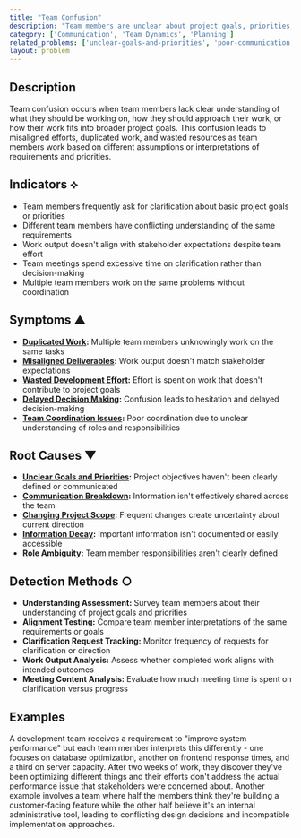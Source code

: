 ```yaml
---
title: "Team Confusion"
description: "Team members are unclear about project goals, priorities, responsibilities, or processes, leading to misaligned efforts and wasted work."
category: ['Communication', 'Team Dynamics', 'Planning']
related_problems: ['unclear-goals-and-priorities', 'poor-communication', 'changing-project-scope']
layout: problem
---
```


## Description

Team confusion occurs when team members lack clear understanding of what they should be working on, how they should approach their work, or how their work fits into broader project goals. This confusion leads to misaligned efforts, duplicated work, and wasted resources as team members work based on different assumptions or interpretations of requirements and priorities.

## Indicators ⟡

- Team members frequently ask for clarification about basic project goals or priorities
- Different team members have conflicting understanding of the same requirements
- Work output doesn't align with stakeholder expectations despite team effort
- Team meetings spend excessive time on clarification rather than decision-making
- Multiple team members work on the same problems without coordination

## Symptoms ▲

- **[Duplicated Work](duplicated-work.md):** Multiple team members unknowingly work on the same tasks
- **[Misaligned Deliverables](misaligned-deliverables.md):** Work output doesn't match stakeholder expectations
- **[Wasted Development Effort](wasted-development-effort.md):** Effort is spent on work that doesn't contribute to project goals
- **[Delayed Decision Making](delayed-decision-making.md):** Confusion leads to hesitation and delayed decision-making
- **[Team Coordination Issues](team-coordination-issues.md):** Poor coordination due to unclear understanding of roles and responsibilities

## Root Causes ▼

- **[Unclear Goals and Priorities](unclear-goals-and-priorities.md):** Project objectives haven't been clearly defined or communicated
- **[Communication Breakdown](communication-breakdown.md):** Information isn't effectively shared across the team
- **[Changing Project Scope](changing-project-scope.md):** Frequent changes create uncertainty about current direction
- **[Information Decay](information-decay.md):** Important information isn't documented or easily accessible
- **Role Ambiguity:** Team member responsibilities aren't clearly defined

## Detection Methods ○

- **Understanding Assessment:** Survey team members about their understanding of project goals and priorities
- **Alignment Testing:** Compare team member interpretations of the same requirements or goals
- **Clarification Request Tracking:** Monitor frequency of requests for clarification or direction
- **Work Output Analysis:** Assess whether completed work aligns with intended outcomes
- **Meeting Content Analysis:** Evaluate how much meeting time is spent on clarification versus progress

## Examples

A development team receives a requirement to "improve system performance" but each team member interprets this differently - one focuses on database optimization, another on frontend response times, and a third on server capacity. After two weeks of work, they discover they've been optimizing different things and their efforts don't address the actual performance issue that stakeholders were concerned about. Another example involves a team where half the members think they're building a customer-facing feature while the other half believe it's an internal administrative tool, leading to conflicting design decisions and incompatible implementation approaches.